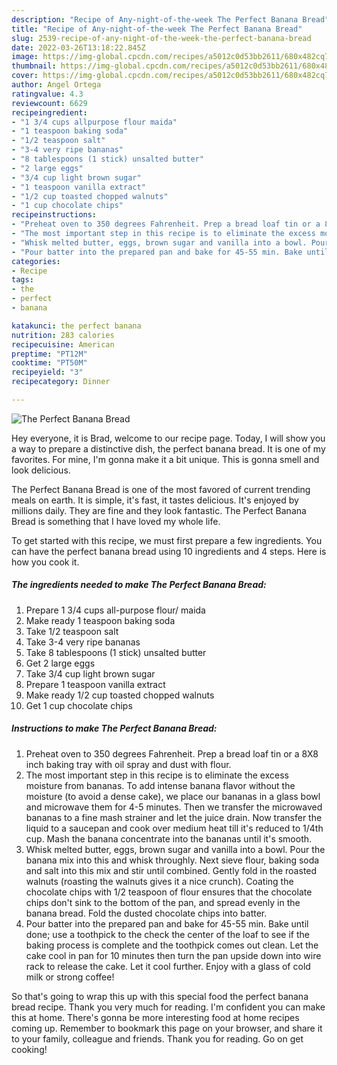 ```yaml
---
description: "Recipe of Any-night-of-the-week The Perfect Banana Bread"
title: "Recipe of Any-night-of-the-week The Perfect Banana Bread"
slug: 2539-recipe-of-any-night-of-the-week-the-perfect-banana-bread
date: 2022-03-26T13:18:22.845Z
image: https://img-global.cpcdn.com/recipes/a5012c0d53bb2611/680x482cq70/the-perfect-banana-bread-recipe-main-photo.jpg
thumbnail: https://img-global.cpcdn.com/recipes/a5012c0d53bb2611/680x482cq70/the-perfect-banana-bread-recipe-main-photo.jpg
cover: https://img-global.cpcdn.com/recipes/a5012c0d53bb2611/680x482cq70/the-perfect-banana-bread-recipe-main-photo.jpg
author: Angel Ortega
ratingvalue: 4.3
reviewcount: 6629
recipeingredient:
- "1 3/4 cups allpurpose flour maida"
- "1 teaspoon baking soda"
- "1/2 teaspoon salt"
- "3-4 very ripe bananas"
- "8 tablespoons (1 stick) unsalted butter"
- "2 large eggs"
- "3/4 cup light brown sugar"
- "1 teaspoon vanilla extract"
- "1/2 cup toasted chopped walnuts"
- "1 cup chocolate chips"
recipeinstructions:
- "Preheat oven to 350 degrees Fahrenheit. Prep a bread loaf tin or a 8X8 inch baking tray with oil spray and dust with flour."
- "The most important step in this recipe is to eliminate the excess moisture from bananas. To add intense banana flavor without the moisture (to avoid a dense cake), we place our bananas in a glass bowl and microwave them for 4-5 minutes. Then we transfer the microwaved bananas to a fine mash strainer and let the juice drain. Now transfer the liquid to a saucepan and cook over medium heat till it&#39;s reduced to 1/4th cup. Mash the banana concentrate into the bananas until it&#39;s smooth."
- "Whisk melted butter, eggs, brown sugar and vanilla into a bowl. Pour the banana mix into this and whisk throughly. Next sieve flour, baking soda and salt into this mix and stir until combined. Gently fold in the roasted walnuts (roasting the walnuts gives it a nice crunch). Coating the chocolate chips with 1/2 teaspoon of flour ensures that the chocolate chips don&#39;t sink to the bottom of the pan, and spread evenly in the banana bread. Fold the dusted chocolate chips into batter."
- "Pour batter into the prepared pan and bake for 45-55 min. Bake until done; use a toothpick to the check the center of the loaf to see if the baking process is complete and the toothpick comes out clean. Let the cake cool in pan for 10 minutes then turn the pan upside down into wire rack to release the cake. Let it cool further. Enjoy with a glass of cold milk or strong coffee!"
categories:
- Recipe
tags:
- the
- perfect
- banana

katakunci: the perfect banana 
nutrition: 283 calories
recipecuisine: American
preptime: "PT12M"
cooktime: "PT50M"
recipeyield: "3"
recipecategory: Dinner

---
```



![The Perfect Banana Bread](https://img-global.cpcdn.com/recipes/a5012c0d53bb2611/680x482cq70/the-perfect-banana-bread-recipe-main-photo.jpg)

Hey everyone, it is Brad, welcome to our recipe page. Today, I will show you a way to prepare a distinctive dish, the perfect banana bread. It is one of my favorites. For mine, I'm gonna make it a bit unique. This is gonna smell and look delicious.



The Perfect Banana Bread is one of the most favored of current trending meals on earth. It is simple, it's fast, it tastes delicious. It's enjoyed by millions daily. They are fine and they look fantastic. The Perfect Banana Bread is something that I have loved my whole life.


To get started with this recipe, we must first prepare a few ingredients. You can have the perfect banana bread using 10 ingredients and 4 steps. Here is how you cook it.

<!--inarticleads1-->

##### The ingredients needed to make The Perfect Banana Bread:

1. Prepare 1 3/4 cups all-purpose flour/ maida
1. Make ready 1 teaspoon baking soda
1. Take 1/2 teaspoon salt
1. Take 3-4 very ripe bananas
1. Take 8 tablespoons (1 stick) unsalted butter
1. Get 2 large eggs
1. Take 3/4 cup light brown sugar
1. Prepare 1 teaspoon vanilla extract
1. Make ready 1/2 cup toasted chopped walnuts
1. Get 1 cup chocolate chips




<!--inarticleads2-->

##### Instructions to make The Perfect Banana Bread:

1. Preheat oven to 350 degrees Fahrenheit. Prep a bread loaf tin or a 8X8 inch baking tray with oil spray and dust with flour.
1. The most important step in this recipe is to eliminate the excess moisture from bananas. To add intense banana flavor without the moisture (to avoid a dense cake), we place our bananas in a glass bowl and microwave them for 4-5 minutes. Then we transfer the microwaved bananas to a fine mash strainer and let the juice drain. Now transfer the liquid to a saucepan and cook over medium heat till it&#39;s reduced to 1/4th cup. Mash the banana concentrate into the bananas until it&#39;s smooth.
1. Whisk melted butter, eggs, brown sugar and vanilla into a bowl. Pour the banana mix into this and whisk throughly. Next sieve flour, baking soda and salt into this mix and stir until combined. Gently fold in the roasted walnuts (roasting the walnuts gives it a nice crunch). Coating the chocolate chips with 1/2 teaspoon of flour ensures that the chocolate chips don&#39;t sink to the bottom of the pan, and spread evenly in the banana bread. Fold the dusted chocolate chips into batter.
1. Pour batter into the prepared pan and bake for 45-55 min. Bake until done; use a toothpick to the check the center of the loaf to see if the baking process is complete and the toothpick comes out clean. Let the cake cool in pan for 10 minutes then turn the pan upside down into wire rack to release the cake. Let it cool further. Enjoy with a glass of cold milk or strong coffee!




So that's going to wrap this up with this special food the perfect banana bread recipe. Thank you very much for reading. I'm confident you can make this at home. There's gonna be more interesting food at home recipes coming up. Remember to bookmark this page on your browser, and share it to your family, colleague and friends. Thank you for reading. Go on get cooking!
